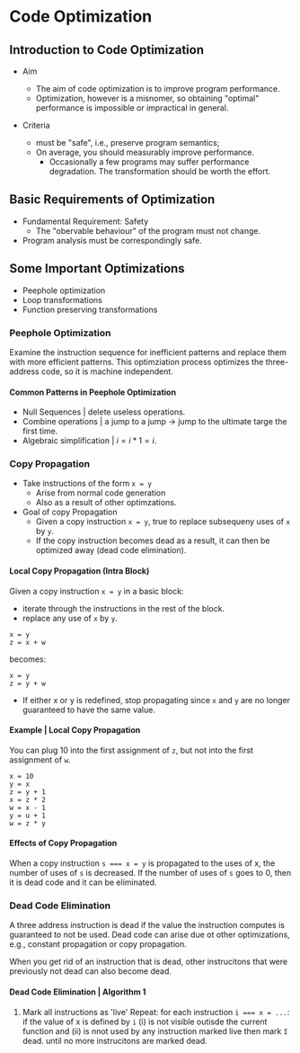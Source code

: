 # Code Optimization

## Introduction to Code Optimization

- Aim

  - The aim of code optimization is to improve program performance.
  - Optimization, however is a misnomer, so obtaining "optimal" performance is
    impossible or impractical in general.

- Criteria
  - must be "safe", i.e., preserve program semantics;
  - On average, you should measurably improve performance.
    - Occasionally a few programs may suffer performance degradation. The
      transformation should be worth the effort.

## Basic Requirements of Optimization

- Fundamental Requirement: Safety
  - The "obervable behaviour" of the program must not change.
- Program analysis must be correspondingly safe.

## Some Important Optimizations

- Peephole optimization
- Loop transformations
- Function preserving transformations

### Peephole Optimization

Examine the instruction sequence for inefficient patterns and replace them with
more efficient patterns. This optimziation process optimizes the three-address
code, so it is machine independent.

#### Common Patterns in Peephole Optimization

- Null Sequences | delete useless operations.
- Combine operations | a jump to a jump -> jump to the ultimate targe the first
  time.
- Algebraic simplification | $i = i * 1 = i$.

### Copy Propagation

- Take instructions of the form `x = y`
  - Arise from normal code generation
  - Also as a result of other optimzations.
- Goal of copy Propagation
  - Given a copy instruction `x = y`, true to replace subsequeny uses of `x` by
    `y`.
  - If the copy instruction becomes dead as a result, it can then be optimized
    away (dead code elimination).

#### Local Copy Propagation (Intra Block)

Given a copy instruction `x = y` in a basic block:

- iterate through the instructions in the rest of the block.
- replace any use of `x` by `y`.

```
x = y
z = x + w
```

becomes:

```
x = y
z = y + w
```

- If either x or y is redefined, stop propagating since `x` and `y` are no longer guaranteed to have the same value.


#### Example | Local Copy Propagation
You can plug 10 into the first assignment of `z`, but not into the first assignment of `w`.
```
x = 10
y = x
z = y + 1
x = z * 2
w = x - 1
y = u + 1
w = z * y
```

#### Effects of Copy Propagation
When a copy instruction `s === x = y` is propagated  to the uses of x, the number of uses of `s` is decreased.
If the number of uses of `s` goes to 0, then it is dead code and it can be eliminated.


### Dead Code Elimination

A three address instruction is dead if the value the instruction computes is guaranteed to not be used.
Dead code can arise due ot other optimizations, e.g., constant propagation or copy propagation.

When you get rid of an instruction that is dead, other instrucitons that were previously not dead can also become dead.

#### Dead Code Elimination | Algorithm 1 

1. Mark all instructions as 'live'
Repeat:
  for each instruction `i === x = ...`:
    if the value of x is defined by `i`
        (i) is not visible outisde the current function 
        and 
        (ii) is nnot used by any instruction marked live
    then
        mark `I` dead.
    until no more instrucitons are marked dead.






